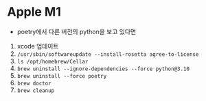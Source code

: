 # Apple M1
* poetry에서 다른 버전의 python을 보고 있다면
1. xcode 업데이트
1. `/usr/sbin/softwareupdate --install-rosetta agree-to-license`
1. `ls /opt/homebrew/Cellar`
1. `brew uninstall --ignore-dependencies --force python@3.10`
1. `brew uninstall --force poetry`
1. `brew doctor`
1. `brew cleanup`
